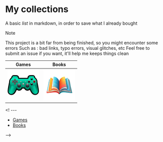 # My collections 


A basic *list* in markdown, in order to save what I already bought

> [!NOTE]
> This project is a bit far from being finished, so you might encounter some errors
> Such as : bad links, typo errors, visual glitches, etc
> Feel free to submit an issue if you want, it'll help me keeps things clean


| Games | Books |
| --- | --- |
| [<img src="img/controller.png" width="100">](games/games.md)   | [<img src="img/books.png" width="100">](books/books.md) | 

<! ---

- [Games](games/games.md)
- [Books](books/books.md)

-->